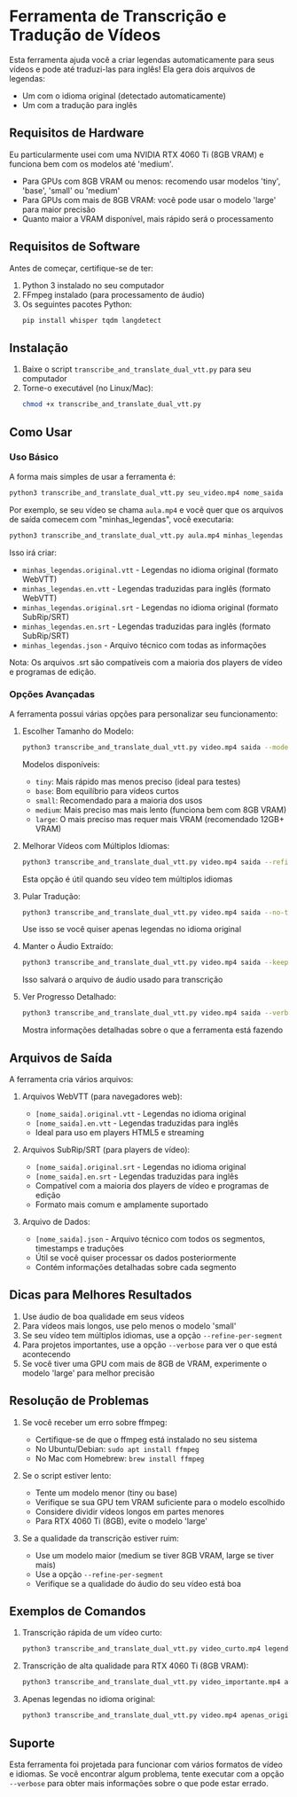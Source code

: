 # Ferramenta de Transcrição e Tradução de Vídeos

Esta ferramenta ajuda você a criar legendas automaticamente para seus vídeos e pode até traduzi-las para inglês! Ela gera dois arquivos de legendas:
- Um com o idioma original (detectado automaticamente)
- Um com a tradução para inglês

## Requisitos de Hardware

Eu particularmente usei com uma NVIDIA RTX 4060 Ti (8GB VRAM) e funciona bem com os modelos até 'medium'. 
- Para GPUs com 8GB VRAM ou menos: recomendo usar modelos 'tiny', 'base', 'small' ou 'medium'
- Para GPUs com mais de 8GB VRAM: você pode usar o modelo 'large' para maior precisão
- Quanto maior a VRAM disponível, mais rápido será o processamento

## Requisitos de Software

Antes de começar, certifique-se de ter:

1. Python 3 instalado no seu computador
2. FFmpeg instalado (para processamento de áudio)
3. Os seguintes pacotes Python:
   ```bash
   pip install whisper tqdm langdetect
   ```

## Instalação

1. Baixe o script `transcribe_and_translate_dual_vtt.py` para seu computador
2. Torne-o executável (no Linux/Mac):
   ```bash
   chmod +x transcribe_and_translate_dual_vtt.py
   ```

## Como Usar

### Uso Básico

A forma mais simples de usar a ferramenta é:

```bash
python3 transcribe_and_translate_dual_vtt.py seu_video.mp4 nome_saida
```

Por exemplo, se seu vídeo se chama `aula.mp4` e você quer que os arquivos de saída comecem com "minhas_legendas", você executaria:

```bash
python3 transcribe_and_translate_dual_vtt.py aula.mp4 minhas_legendas
```

Isso irá criar:
- `minhas_legendas.original.vtt` - Legendas no idioma original (formato WebVTT)
- `minhas_legendas.en.vtt` - Legendas traduzidas para inglês (formato WebVTT)
- `minhas_legendas.original.srt` - Legendas no idioma original (formato SubRip/SRT)
- `minhas_legendas.en.srt` - Legendas traduzidas para inglês (formato SubRip/SRT)
- `minhas_legendas.json` - Arquivo técnico com todas as informações

Nota: Os arquivos .srt são compatíveis com a maioria dos players de vídeo e programas de edição.

### Opções Avançadas

A ferramenta possui várias opções para personalizar seu funcionamento:

1. Escolher Tamanho do Modelo:
   ```bash
   python3 transcribe_and_translate_dual_vtt.py video.mp4 saida --model small
   ```
   Modelos disponíveis:
   - `tiny`: Mais rápido mas menos preciso (ideal para testes)
   - `base`: Bom equilíbrio para vídeos curtos
   - `small`: Recomendado para a maioria dos usos
   - `medium`: Mais preciso mas mais lento (funciona bem com 8GB VRAM)
   - `large`: O mais preciso mas requer mais VRAM (recomendado 12GB+ VRAM)

2. Melhorar Vídeos com Múltiplos Idiomas:
   ```bash
   python3 transcribe_and_translate_dual_vtt.py video.mp4 saida --refine-per-segment
   ```
   Esta opção é útil quando seu vídeo tem múltiplos idiomas

3. Pular Tradução:
   ```bash
   python3 transcribe_and_translate_dual_vtt.py video.mp4 saida --no-translate
   ```
   Use isso se você quiser apenas legendas no idioma original

4. Manter o Áudio Extraído:
   ```bash
   python3 transcribe_and_translate_dual_vtt.py video.mp4 saida --keep-audio
   ```
   Isso salvará o arquivo de áudio usado para transcrição

5. Ver Progresso Detalhado:
   ```bash
   python3 transcribe_and_translate_dual_vtt.py video.mp4 saida --verbose
   ```
   Mostra informações detalhadas sobre o que a ferramenta está fazendo

## Arquivos de Saída

A ferramenta cria vários arquivos:

1. Arquivos WebVTT (para navegadores web):
   - `[nome_saida].original.vtt` - Legendas no idioma original
   - `[nome_saida].en.vtt` - Legendas traduzidas para inglês
   - Ideal para uso em players HTML5 e streaming

2. Arquivos SubRip/SRT (para players de vídeo):
   - `[nome_saida].original.srt` - Legendas no idioma original
   - `[nome_saida].en.srt` - Legendas traduzidas para inglês
   - Compatível com a maioria dos players de vídeo e programas de edição
   - Formato mais comum e amplamente suportado

3. Arquivo de Dados:
   - `[nome_saida].json` - Arquivo técnico com todos os segmentos, timestamps e traduções
   - Útil se você quiser processar os dados posteriormente
   - Contém informações detalhadas sobre cada segmento

## Dicas para Melhores Resultados

1. Use áudio de boa qualidade em seus vídeos
2. Para vídeos mais longos, use pelo menos o modelo 'small'
3. Se seu vídeo tem múltiplos idiomas, use a opção `--refine-per-segment`
4. Para projetos importantes, use a opção `--verbose` para ver o que está acontecendo
5. Se você tiver uma GPU com mais de 8GB de VRAM, experimente o modelo 'large' para melhor precisão

## Resolução de Problemas

1. Se você receber um erro sobre ffmpeg:
   - Certifique-se de que o ffmpeg está instalado no seu sistema
   - No Ubuntu/Debian: `sudo apt install ffmpeg`
   - No Mac com Homebrew: `brew install ffmpeg`

2. Se o script estiver lento:
   - Tente um modelo menor (tiny ou base)
   - Verifique se sua GPU tem VRAM suficiente para o modelo escolhido
   - Considere dividir vídeos longos em partes menores
   - Para RTX 4060 Ti (8GB), evite o modelo 'large'

3. Se a qualidade da transcrição estiver ruim:
   - Use um modelo maior (medium se tiver 8GB VRAM, large se tiver mais)
   - Use a opção `--refine-per-segment`
   - Verifique se a qualidade do áudio do seu vídeo está boa

## Exemplos de Comandos

1. Transcrição rápida de um vídeo curto:
   ```bash
   python3 transcribe_and_translate_dual_vtt.py video_curto.mp4 legendas_rapidas --model tiny
   ```

2. Transcrição de alta qualidade para RTX 4060 Ti (8GB VRAM):
   ```bash
   python3 transcribe_and_translate_dual_vtt.py video_importante.mp4 alta_qualidade --model medium --refine-per-segment --verbose
   ```

3. Apenas legendas no idioma original:
   ```bash
   python3 transcribe_and_translate_dual_vtt.py video.mp4 apenas_original --no-translate
   ```

## Suporte

Esta ferramenta foi projetada para funcionar com vários formatos de vídeo e idiomas. Se você encontrar algum problema, tente executar com a opção `--verbose` para obter mais informações sobre o que pode estar errado.

